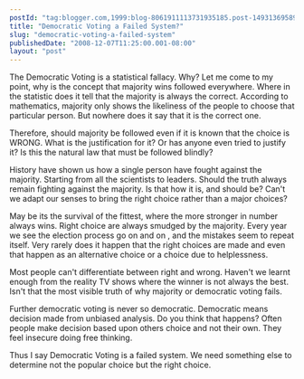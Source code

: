 ```yaml
---
postId: "tag:blogger.com,1999:blog-8061911113731935185.post-1493136958911565219"
title: "Democratic Voting a Failed System?"
slug: "democratic-voting-a-failed-system"
publishedDate: "2008-12-07T11:25:00.001-08:00"
layout: "post"
---
```


The Democratic Voting is a statistical fallacy. Why? Let me come to my point,
why is the concept that majority wins followed everywhere. Where in the
statistic does it tell that the majority is always the correct. According to
mathematics, majority only shows the likeliness of the people to choose that
particular person. But nowhere does it say that it is the correct one.  
  
Therefore, should majority be followed even if it is known that the choice is
WRONG. What is the justification for it? Or has anyone even tried to justify
it? Is this the natural law that must be followed blindly?  
  
History have shown us how a single person have fought against the majority.
Starting from all the scientists to leaders. Should the truth always remain
fighting against the majority. Is that how it is, and should be? Can't we
adapt our senses to bring the right choice rather than a major choices?  
  
May be its the survival of the fittest, where the more stronger in number
always wins. Right choice are always smudged by the majority. Every year we
see the election process go on and on , and the mistakes seem to repeat
itself. Very rarely does it happen that the right choices are made and even
that happen as an alternative choice or a choice due to helplessness.  
  
Most people can't differentiate between right and wrong. Haven't we learnt
enough from the reality TV shows where the winner is not always the best.
Isn't that the most visible truth of why majority or democratic voting fails.  
  
Further democratic voting is never so democratic. Democratic means decision
made from unbiased analysis. Do you think that happens? Often people make
decision based upon others choice and not their own. They feel insecure doing
free thinking.  
  
Thus I say Democratic Voting is a failed system. We need something else to
determine not the popular choice but the right choice.  
  

